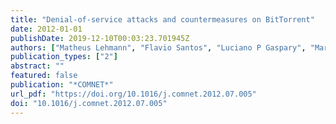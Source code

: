 ```yaml
---
title: "Denial-of-service attacks and countermeasures on BitTorrent"
date: 2012-01-01
publishDate: 2019-12-10T00:03:23.701945Z
authors: ["Matheus Lehmann", "Flavio Santos", "Luciano P Gaspary", "Marinho Barcellos"]
publication_types: ["2"]
abstract: ""
featured: false
publication: "*COMNET*"
url_pdf: "https://doi.org/10.1016/j.comnet.2012.07.005"
doi: "10.1016/j.comnet.2012.07.005"
---
```


